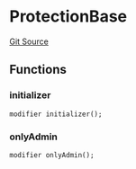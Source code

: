 # ProtectionBase
[Git Source](https://github.com/metacontract/mc/blob/b874bc295b567a7e9bd6d6c63dfe84df116a2f3a/src/devkit/Flattened.sol)


## Functions
### initializer


```solidity
modifier initializer();
```

### onlyAdmin


```solidity
modifier onlyAdmin();
```

